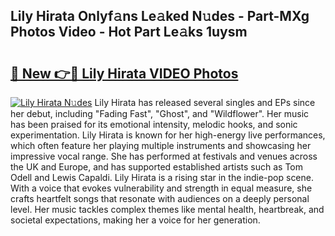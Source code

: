 ## Lily Hirata Onlyf𝚊ns Le𝚊ked N𝚞des - Part-MXg Photos Video - Hot Part Le𝚊ks 1uysm

# <h2><a href="http://ab84897.deff.icu/?id=Lily+Hirata">🔗 New 👉🔴 Lily Hirata VIDEO Photos</a></h2>

[![Lily Hirata N𝚞des](https://i.imgur.com/rIISA9y.gif)](http://ab84897.deff.icu/?id=Lily+Hirata)
Lily Hirata has released several singles and EPs since her debut, including "Fading Fast", "Ghost", and "Wildflower". Her music has been praised for its emotional intensity, melodic hooks, and sonic experimentation. Lily Hirata is known for her high-energy live performances, which often feature her playing multiple instruments and showcasing her impressive vocal range. She has performed at festivals and venues across the UK and Europe, and has supported established artists such as Tom Odell and Lewis Capaldi. Lily Hirata is a rising star in the indie-pop scene. With a voice that evokes vulnerability and strength in equal measure, she crafts heartfelt songs that resonate with audiences on a deeply personal level. Her music tackles complex themes like mental health, heartbreak, and societal expectations, making her a voice for her generation.

